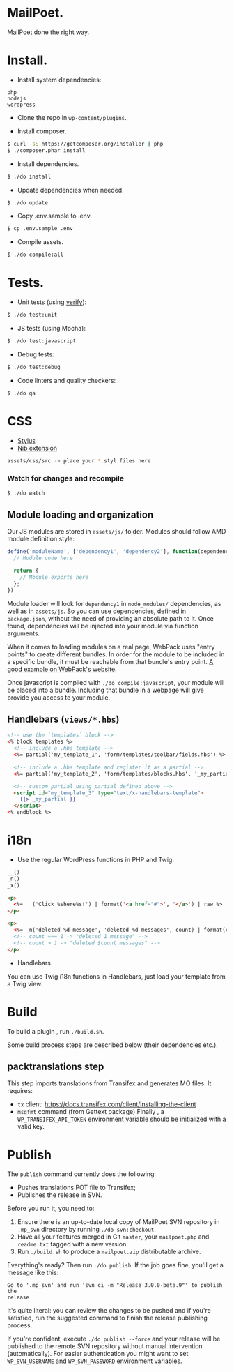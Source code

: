 # MailPoet.

MailPoet done the right way.

# Install.

- Install system dependencies:
```
php
nodejs
wordpress
```

- Clone the repo in `wp-content/plugins`.

- Install composer.
```sh
$ curl -sS https://getcomposer.org/installer | php
$ ./composer.phar install
```

- Install dependencies.
```sh
$ ./do install
```

- Update dependencies when needed.
```sh
$ ./do update
```

- Copy .env.sample to .env.
```sh
$ cp .env.sample .env
```

- Compile assets.
```sh
$ ./do compile:all
```

# Tests.

- Unit tests (using [verify](https://github.com/Codeception/Verify)):
```sh
$ ./do test:unit
```

- JS tests (using Mocha):
```sh
$ ./do test:javascript
```

- Debug tests:
```sh
$ ./do test:debug
```

- Code linters and quality checkers:
```sh
$ ./do qa
```

# CSS
- [Stylus](https://learnboost.github.io/stylus/)
- [Nib extension](http://tj.github.io/nib/)

```sh
assets/css/src -> place your *.styl files here
```

### Watch for changes and recompile
```sh
$ ./do watch
```

## Module loading and organization

Our JS modules are stored in `assets/js/` folder. Modules should follow AMD module definition style:

```js
define('moduleName', ['dependency1', 'dependency2'], function(dependency1, dependency2){
  // Module code here

  return {
    // Module exports here
  };
})
```

Module loader will look for `dependency1` in `node_modules/` dependencies, as well as in `assets/js`. So you can use dependencies, defined in `package.json`, without the need of providing an absolute path to it.
Once found, dependencies will be injected into your module via function arguments.

When it comes to loading modules on a real page, WebPack uses "entry points" to create different bundles. In order for the module to be included in a specific bundle, it must be reachable from that bundle's entry point. [A good example on WebPack's website](http://webpack.github.io/docs/code-splitting.html#split-app-and-vendor-code).

Once javascript is compiled with `./do compile:javascript`, your module will be placed into a bundle. Including that bundle in a webpage will give provide you access to your module.

## Handlebars (`views/*.hbs`)

```html
<!-- use the `templates` block -->
<% block templates %>
  <!-- include a .hbs template -->
  <%= partial('my_template_1', 'form/templates/toolbar/fields.hbs') %>

  <!-- include a .hbs template and register it as a partial -->
  <%= partial('my_template_2', 'form/templates/blocks.hbs', '_my_partial') %>

  <!-- custom partial using partial defined above -->
  <script id="my_template_3" type="text/x-handlebars-template">
    {{> _my_partial }}
  </script>
<% endblock %>
```

# i18n
- Use the regular WordPress functions in PHP and Twig:

```php
__()
_n()
_x()
```

```html
<p>
  <%= __('Click %shere%s!') | format('<a href="#">', '</a>') | raw %>
</p>
```

```html
<p>
  <%= _n('deleted %d message', 'deleted %d messages', count) | format(count) %>
  <!-- count === 1 -> "deleted 1 message" -->
  <!-- count > 1 -> "deleted $count messages" -->
</p>
```

- Handlebars.

You can use Twig i18n functions in Handlebars, just load your template from a Twig view.

# Build

To build a plugin , run `./build.sh`.

Some build process steps are described below (their dependencies etc.).

## packtranslations step

This step imports translations from Transifex and generates MO files. It requires:
* `tx` client: https://docs.transifex.com/client/installing-the-client
* `msgfmt` command (from Gettext package)
Finally , a `WP_TRANSIFEX_API_TOKEN` environment variable should be initialized with a valid key.

# Publish

The `publish` command currently does the following:
* Pushes translations POT file to Transifex;
* Publishes the release in SVN.

Before you run it, you need to:
1. Ensure there is an up-to-date local copy of MailPoet SVN repository in `.mp_svn` directory by running `./do svn:checkout`.
2. Have all your features merged in Git `master`, your `mailpoet.php` and `readme.txt` tagged with a new version.
3. Run `./build.sh` to produce a `mailpoet.zip` distributable archive.

Everything's ready? Then run `./do publish`.
If the job goes fine, you'll get a message like this:
```
Go to '.mp_svn' and run 'svn ci -m "Release 3.0.0-beta.9"' to publish the
release
```
It's quite literal: you can review the changes to be pushed and if you're satisfied, run the suggested command to finish the release publishing process.

If you're confident, execute `./do publish --force` and your release will be published to the remote SVN repository without manual intervention (automatically). For easier authentication you might want to set `WP_SVN_USERNAME` and `WP_SVN_PASSWORD` environment variables.
